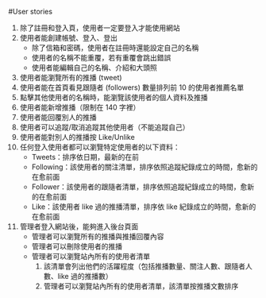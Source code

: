 #User stories

1. 除了註冊和登入頁，使用者一定要登入才能使用網站
2. 使用者能創建帳號、登入、登出
    - 除了信箱和密碼，使用者在註冊時還能設定自己的名稱
    - 使用者的名稱不能重覆，若有重覆會跳出錯誤
    - 使用者能編輯自己的名稱、介紹和大頭照
3. 使用者能瀏覽所有的推播 (tweet)
4. 使用者能在首頁看見跟隨者 (followers) 數量排列前 10 的使用者推薦名單
5. 點擊其他使用者的名稱時，能瀏覽該使用者的個人資料及推播
6. 使用者能新增推播（限制在 140 字裡）
7. 使用者能回覆別人的推播
8. 使用者可以追蹤/取消追蹤其他使用者（不能追蹤自己）
9. 使用者能對別人的推播按 Like/Unlike
10. 任何登入使用者都可以瀏覽特定使用者的以下資料：
    - Tweets：排序依日期，最新的在前
    - Following：該使用者的關注清單，排序依照追蹤紀錄成立的時間，愈新的在愈前面
    - Follower：該使用者的跟隨者清單，排序依照追蹤紀錄成立的時間，愈新的在愈前面
    - Like：該使用者 like 過的推播清單，排序依 like 紀錄成立的時間，愈新的在愈前面
11. 管理者登入網站後，能夠進入後台頁面
    - 管理者可以瀏覽所有的推播與推播回覆內容
    - 管理者可以刪除使用者的推播
    - 管理者可以瀏覽站內所有的使用者清單
        1. 該清單會列出他們的活躍程度（包括推播數量、關注人數、跟隨者人數、like 過的推播數）
        2. 管理者可以瀏覽站內所有的使用者清單，該清單按推播文數排序
